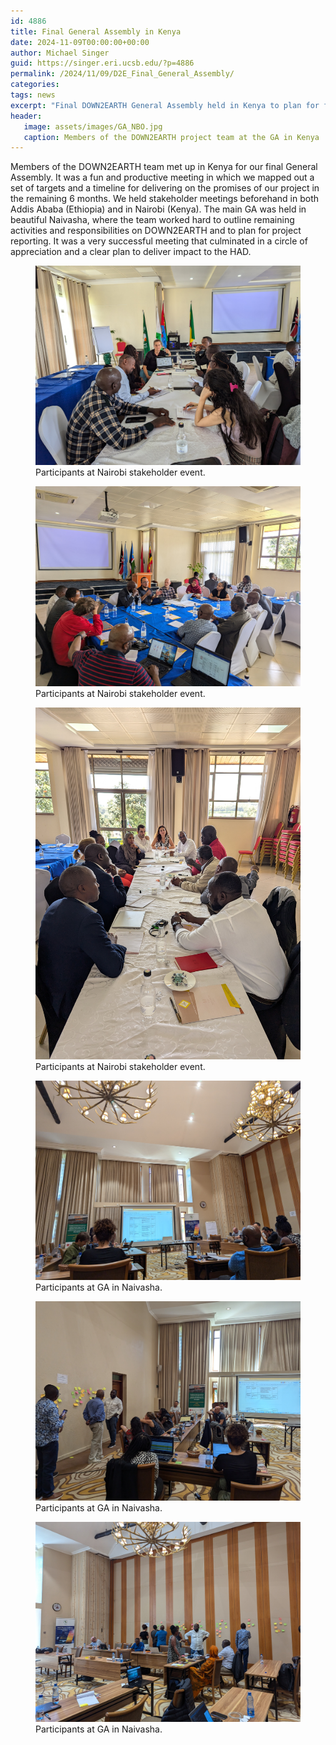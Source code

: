 ```yaml
---
id: 4886
title: Final General Assembly in Kenya
date: 2024-11-09T00:00:00+00:00
author: Michael Singer
guid: https://singer.eri.ucsb.edu/?p=4886
permalink: /2024/11/09/D2E_Final_General_Assembly/
categories: 
tags: news
excerpt: "Final DOWN2EARTH General Assembly held in Kenya to plan for final 6 months of the project."
header:
   image: assets/images/GA_NBO.jpg
   caption: Members of the DOWN2EARTH project team at the GA in Kenya
---
```


Members of the DOWN2EARTH team met up in Kenya for our final General Assembly. It was a fun and productive meeting in which we mapped out a set of targets and a timeline for delivering on the promises of our project in the remaining 6 months. We held stakeholder meetings beforehand in both Addis Ababa (Ethiopia) and in Nairobi (Kenya). The main GA was held in beautiful Naivasha, where the team worked hard to outline remaining activities and responsibilities on DOWN2EARTH and to plan for project reporting. It was a very successful meeting that culminated in a circle of appreciation and a clear plan to deliver impact to the HAD. 

<figure>
  <img src="/assets/images/PXL_20241028_084649670.jpg" alt="group">
  <figcaption>Participants at Nairobi stakeholder event.</figcaption>
</figure>   

<figure>
  <img src="/assets/images/PXL_20241028_084642886.jpg" alt="group">
  <figcaption>Participants at Nairobi stakeholder event.</figcaption>
</figure>   

<figure>
  <img src="/assets/images/PXL_20241028_084634765.jpg" alt="group">
  <figcaption>Participants at Nairobi stakeholder event.</figcaption>
</figure>   

<figure>
  <img src="/assets/images/PXL_20241029_100932346.jpg" alt="group">
  <figcaption>Participants at GA in Naivasha.</figcaption>
</figure>   

<figure>
  <img src="/assets/images/PXL_20241029_121906176.jpg" alt="group">
  <figcaption>Participants at GA in Naivasha.</figcaption>
</figure>   

<figure>
  <img src="/assets/images/PXL_20241029_113853862.jpg" alt="group">
  <figcaption>Participants at GA in Naivasha.</figcaption>
</figure>   